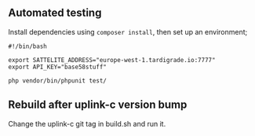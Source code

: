 Automated testing
-----

Install dependencies using `composer install`, then set up an environment;

```
#!/bin/bash

export SATTELITE_ADDRESS="europe-west-1.tardigrade.io:7777"
export API_KEY="base58stuff"

php vendor/bin/phpunit test/
```

Rebuild after uplink-c version bump
--------------------------

Change the uplink-c git tag in build.sh and run it.
